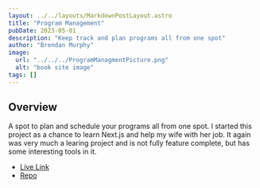 ```yaml
---
layout: ../../layouts/MarkdownPostLayout.astro
title: "Program Management"
pubDate: 2023-05-01
description: "Keep track and plan programs all from one spot"
author: "Brendan Murphy"
image:
  url: "../../../ProgramManagmentPicture.png"
  alt: "book site image"
tags: []
---
```


## Overview

A spot to plan and schedule your programs all from one spot. I started this project as a chance to learn Next.js and help my wife with her job. It again was very much a learing project and is not fully feature complete, but has some interesting tools in it.

- [Live Link](https://learning-next-olive.vercel.app/)
- [Repo](https://github.com/bmurf17/learning-next)
